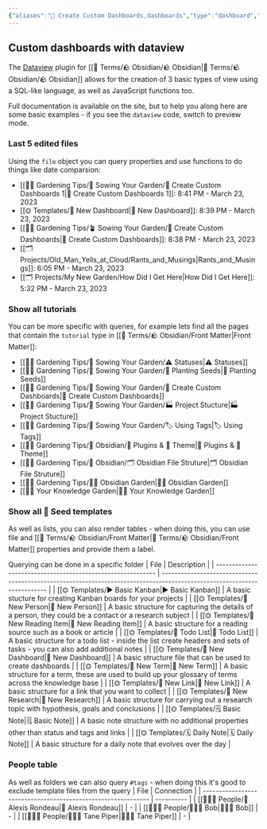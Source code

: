 ```yaml
---
{"aliases":"🎯 Create Custom Dashboards,dashboards","type":"dashboard","dg-publish":true,"dg-home":true,"permalink":"/gardening-tips/sowing-your-garden/create-custom-dashboards-1/","tags":["gardenEntry"],"dgPassFrontmatter":true}
---
```



## Custom dashboards with dataview
The [Dataview](https://blacksmithgu.github.io/obsidian-dataview/) plugin for [[📇 Terms/🪨 Obsidian/🪨 Obsidian\|📇 Terms/🪨 Obsidian/🪨 Obsidian]] allows for the creation of 3 basic types of view using a SQL-like language, as well as JavaScript functions too.

Full documentation is available on the site, but to help you along here are some basic examples - if you see the `dataview` code, switch to preview mode.

### Last 5 edited files
Using the `file` object you can query properties and use functions to do things like date comparsion:
- [[👩‍🌾 Gardening Tips/🌾 Sowing Your Garden/🎯  Create Custom Dashboards 1\|🎯  Create Custom Dashboards 1]]: 8:41 PM - March 23, 2023
- [[⏣ Templates/📰 New Dashboard\|📰 New Dashboard]]: 8:39 PM - March 23, 2023
- [[👩‍🌾 Gardening Tips/🪴 Sowing Your Garden/🎯  Create Custom Dashboards\|🎯  Create Custom Dashboards]]: 8:38 PM - March 23, 2023
- [[🗂 Projects/Old_Man_Yells_at_Cloud/Rants_and_Musings\|Rants_and_Musings]]: 6:05 PM - March 23, 2023
- [[🗂 Projects/My New Garden/How Did I Get Here\|How Did I Get Here]]: 5:32 PM - March 23, 2023


### Show all tutorials
You can be more specific with queries, for example lets find all the pages that contain the `tutorial` type in [[📇 Terms/🪨 Obsidian/Front Matter\|Front Matter]]:
- [[👩‍🌾 Gardening Tips/🌾 Sowing Your Garden/⚠️ Statuses\|⚠️ Statuses]]
- [[👩‍🌾 Gardening Tips/🌾 Sowing Your Garden/🌱 Planting Seeds\|🌱 Planting Seeds]]
- [[👩‍🌾 Gardening Tips/🌾 Sowing Your Garden/🎯  Create Custom Dashboards\|🎯  Create Custom Dashboards]]
- [[👩‍🌾 Gardening Tips/🌾 Sowing Your Garden/🏭  Project Stucture\|🏭  Project Stucture]]
- [[👩‍🌾 Gardening Tips/🌾 Sowing Your Garden/🏷 Using Tags\|🏷 Using Tags]]
- [[👩‍🌾 Gardening Tips/💎 Obsidian/🔌 Plugins & 🌈 Theme\|🔌 Plugins & 🌈 Theme]]
- [[👩‍🌾 Gardening Tips/💎 Obsidian/🗂 Obsidian File Struture\|🗂 Obsidian File Struture]]
- [[👩‍🌾 Gardening Tips/💎🌳 Obsidian Garden\|💎🌳 Obsidian Garden]]
- [[👩‍🌾 Your Knowledge Garden\|👩‍🌾 Your Knowledge Garden]]


### Show all 🌱 Seed templates
As well as lists, you can also render tables - when doing this, you can use file and [[📇 Terms/🪨 Obsidian/Front Matter\|📇 Terms/🪨 Obsidian/Front Matter]] properties and provide them a label.

Querying can be done in a specific folder
| File                                                        | Description                                                                                                              |
| ----------------------------------------------------------- | ------------------------------------------------------------------------------------------------------------------------ |
| [[⏣ Templates/▶️ Basic Kanban\|▶️ Basic Kanban]]         | A basic stucture for creating Kanban boards for your projects                                                            |
| [[⏣ Templates/👤 New Person\|👤 New Person]]             | A basic structure for capturing the details of a person, they could be a contact or a research subject                   |
| [[⏣ Templates/📙 New Reading Item\|📙 New Reading Item]] | A basic structure for a reading source such as a book or article                                                         |
| [[⏣ Templates/📝 Todo List\|📝 Todo List]]               | A basic structure for a todo list - inside the list create headers and sets of tasks - you can also add additional notes |
| [[⏣ Templates/📰 New Dashboard\|📰 New Dashboard]]       | A basic structure file that can be used to create dashboards                                                             |
| [[⏣ Templates/🔖 New Term\|🔖 New Term]]                 | A basic structure for a term, these are used to build up your glossary of terms across the knowledge base                |
| [[⏣ Templates/🔗 New Link\|🔗 New Link]]                 | A basic structure for a link that you want to collect                                                                    |
| [[⏣ Templates/🔬 New Research\|🔬 New Research]]         | A basic structure for carrying out a research topic with hypothesis, goals and conclusions                               |
| [[⏣ Templates/🗒 Basic Note\|🗒 Basic Note]]             | A basic note structure with no additional properties other than status and tags and links                                |
| [[⏣ Templates/🗓 Daily Note\|🗓 Daily Note]]             | A basic structure for a daily note that evolves over the day                                                             |


### People table
As well as folders we can also query `#tags` - when doing this it's good to exclude template files from the query
| File                                                          | Connection |
| ------------------------------------------------------------- | ---------- |
| [[👨‍👧‍👦 People/👤 Alexis Rondeau\|👤 Alexis Rondeau]]   | \-         |
| [[👨‍👧‍👦 People/👨🏻‍🌾 Bob\|👨🏻‍🌾 Bob]]               | \-         |
| [[👨‍👧‍👦 People/🧑🏻‍💻 Tane Piper\|🧑🏻‍💻 Tane Piper]] | \-         |

